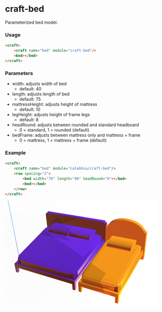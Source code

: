 # craft-bed

Parameterized bed model.

### Usage
```html
<craft>
    <craft name="bed" module="craft-bed"/>
    <bed></bed>
</craft>
```

### Parameters
- width: adjusts width of bed 
    - default: 40
- length: adjusts length of bed
    - default: 75
- mattressHeight: adjusts height of mattress
    - default: 10
- legHeight: adjusts height of frame legs
    - default: 8
- headRound: adjusts between rounded and standard headboard
    - 0 = standard, 1 = rounded (default)
- bedFrame: adjusts between mattress only and mattress + frame
    - 0 = mattress, 1 = mattress + frame (default)

### Example
```html
<craft>
    <craft name="bed" module="calebhsu/craft-bed"/>
    <row spacing="2">
        <bed width="76" length="80" headRound="0"></bed>
        <bed></bed>
    </row>
</craft>
```

![example](example.png)
